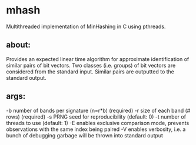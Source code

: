 # mhash
Multithreaded implementation of MinHashing in C using pthreads.

about:
-------
Provides an expected linear time algorithm for approximate identification
of similar pairs of bit vectors. Two classes (i.e. groups) of bit vectors
are considered from the standard input. Similar pairs are outputted
to the standard output.

args:
-------
-b    <int>     number of bands per signature (n=r*b)         (required)
-r    <int>     size of each band (# rows)                    (required)
-s    <int>     PRNG seed for reproducibility                 (default: 0)
-t    <int>     number of threads to use                      (default: 1)
-E              enables exclusive comparison mode, prevents
                observations with the same index being paired
-V              enables verbosity, i.e. a bunch of debugging
                garbage will be thrown into standard output
